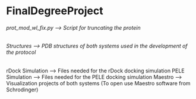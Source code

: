 # FinalDegreeProject
###### prot_mod_wl_fix.py --> Script for truncating the protein 
###### Structures --> PDB structures of both systems used in the development of the protocol 
rDock Simulation --> Files needed for the rDock docking simulation 
PELE Simulation --> Files needed for the PELE docking simulation 
Maestro --> Visualization projects of both systems (To open use Maestro software from Schrodinger) 
